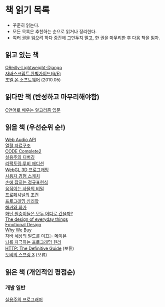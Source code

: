 책 읽기 목록
============
 - 꾸준히 읽는다.
 - 모든 목록은 추천하는 순으로 읽거나 정리한다.
 - 여러 권을 읽으려 하다 중간에 그만두지 말고, 한 권을 마무리한 후 다음 책을 읽자. 
 
 
 ## 읽고 있는 책
 [OReilly-Lightweight-Django](http://shop.oreilly.com/product/0636920032502.do)  
 [자바스크립트 완벽가이드(6/E)](http://book.naver.com/bookdb/book_detail.nhn?bid=7121555)  
 [조엘 온 소프트웨어](http://book.naver.com/bookdb/book_detail.nhn?bid=1528741) (2010.05)  
 
 
 ## 읽다만 책 (반성하고 마무리해야함)
 
 [C언어로 배우는 알고리즘 입문](http://book.naver.com/bookdb/book_detail.nhn?bid=1478608)  
 
 
 ## 읽을 책 (우선순위 순!)
 

 [Web Audio API](http://www.amazon.com/gp/product/1449332684/)  
 [열혈 자료구조](http://book.naver.com/bookdb/book_detail.nhn?bid=6809127)  
 [CODE Complete2](http://book.naver.com/bookdb/book_detail.nhn?bid=1535901)  
 [실용주의 디버깅](http://book.naver.com/bookdb/book_detail.nhn?bid=6298411)  
 [리팩토링:루비 에디션](http://book.naver.com/bookdb/book_detail.nhn?bid=6740199)  
 [WebGL 3D 프로그래밍](http://book.naver.com/bookdb/book_detail.nhn?bid=7042029)  
 [사용자 경험 스케치](http://book.naver.com/bookdb/book_detail.nhn?bid=6291901)  
 [손에 잡히는 정규표현식](http://book.naver.com/bookdb/book_detail.nhn?bid=6053135)  
 [움직이는 사물의 비밀](http://book.naver.com/bookdb/book_detail.nhn?bid=7084086)  
 [프로페셔널의 조건](http://book.naver.com/bookdb/book_detail.nhn?bid=7105636)  
 [프로그래밍 심리학](http://book.naver.com/bookdb/book_detail.nhn?bid=4326393)  
 [해커와 화가](http://book.naver.com/bookdb/book_detail.nhn?bid=1914124)  
 [화난 원숭이들은 모두 어디로 갔을까?](http://book.naver.com/bookdb/book_detail.nhn?bid=6739388)  
 [The design of everyday things](http://book.naver.com/bookdb/book_detail.nhn?bid=1495983)  
 [Emotional Design](http://book.naver.com/bookdb/book_detail.nhn?bid=1668931)  
 [Why We Buy](http://book.naver.com/bookdb/book_detail.nhn?bid=5322457)  
 [자바 세상의 빌드를 이끄는 메이븐](http://book.naver.com/bookdb/book_detail.nhn?bid=6600936)  
 [뇌를 자극하는 프로그래밍 원리](http://book.naver.com/bookdb/book_detail.nhn?bid=3084646)  
 [HTTP: The Definitive Guide](http://book.naver.com/bookdb/book_detail.nhn?bid=994839) (보류)  
 [토비의 스프링 3](http://book.naver.com/bookdb/book_detail.nhn?bid=6330335) (보류)  
 
 
 ## 읽은 책 (개인적인 평점순)
 
 ### 개발 일반

 [실용주의 프로그래머](http://book.naver.com/bookdb/book_detail.nhn?bid=1587963)
